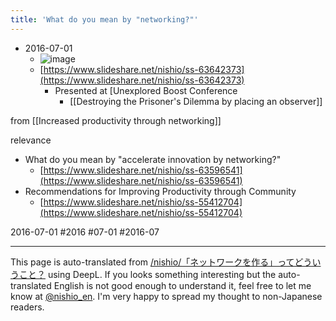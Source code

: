 ```yaml
---
title: 'What do you mean by "networking?"'
---
```


- 2016-07-01
    - ![image](https://gyazo.com/b1d0d4a6c7f4af4289967750e5fd1e38/thumb/1000)
    - [https://www.slideshare.net/nishio/ss-63642373](https://www.slideshare.net/nishio/ss-63642373)
        - Presented at [Unexplored Boost Conference
            - [[Destroying the Prisoner's Dilemma by placing an observer]]

from  [[Increased productivity through networking]]

relevance
- What do you mean by "accelerate innovation by networking?"
    - [https://www.slideshare.net/nishio/ss-63596541](https://www.slideshare.net/nishio/ss-63596541)
- Recommendations for Improving Productivity through Community
    - [https://www.slideshare.net/nishio/ss-55412704](https://www.slideshare.net/nishio/ss-55412704)

2016-07-01 #2016 #07-01 #2016-07

---
This page is auto-translated from [/nishio/「ネットワークを作る」ってどういうこと？](https://scrapbox.io/nishio/「ネットワークを作る」ってどういうこと？) using DeepL. If you looks something interesting but the auto-translated English is not good enough to understand it, feel free to let me know at [@nishio_en](https://twitter.com/nishio_en). I'm very happy to spread my thought to non-Japanese readers.